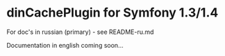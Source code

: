 dinCachePlugin for Symfony 1.3/1.4
==================================

For doc's in russian (primary) - see README-ru.md

Documentation in english coming soon...
